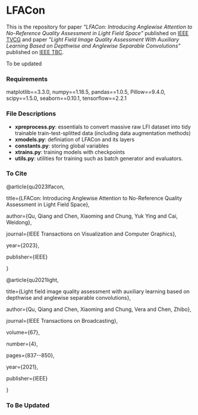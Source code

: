 # LFACon
This is the repository for paper *"LFACon: Introducing Anglewise Attention to No-Reference Quality Assessment in Light Field Space"* published on [IEEE TVCG](https://ieeexplore.ieee.org/document/10049721) and paper *"Light Field Image Quality Assessment With Auxiliary Learning Based on Depthwise and Anglewise Separable Convolutions"* published on [IEEE TBC](https://ieeexplore.ieee.org/abstract/document/9505016).

To be updated



### Requirements
matplotlib==3.3.0,
numpy==1.18.5,
pandas==1.0.5,
Pillow==9.4.0,
scipy==1.5.0,
seaborn==0.10.1,
tensorflow==2.2.1



### File Descriptions
* **xpreprocess.py**: essentials to convert massive raw LFI dataset into tidy trainable train-test-splitted data (including data augmentation methods)
* **xmodels.py**: definiation of LFACon and its layers
* **constants.py**: storing global variables
* **xtrains.py**: training models with checkpoints
* **utils.py**: utilities for training such as batch generator and evaluators.


### To Cite
@article{qu2023lfacon,

  title={LFACon: Introducing Anglewise Attention to No-Reference Quality Assessment in Light Field Space},
  
  author={Qu, Qiang and Chen, Xiaoming and Chung, Yuk Ying and Cai, Weidong},
  
  journal={IEEE Transactions on Visualization and Computer Graphics},
  
  year={2023},
  
  publisher={IEEE}
  
}

@article{qu2021light,

  title={Light field image quality assessment with auxiliary learning based on depthwise and anglewise separable convolutions},
  
  author={Qu, Qiang and Chen, Xiaoming and Chung, Vera and Chen, Zhibo},
  
  journal={IEEE Transactions on Broadcasting},
  
  volume={67},
  
  number={4},
  
  pages={837--850},
  
  year={2021},
  
  publisher={IEEE}
  
}


### To Be Updated
